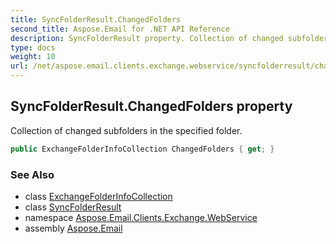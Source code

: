 ```yaml
---
title: SyncFolderResult.ChangedFolders
second_title: Aspose.Email for .NET API Reference
description: SyncFolderResult property. Collection of changed subfolders in the specified folder
type: docs
weight: 10
url: /net/aspose.email.clients.exchange.webservice/syncfolderresult/changedfolders/
---
```

## SyncFolderResult.ChangedFolders property

Collection of changed subfolders in the specified folder.

```csharp
public ExchangeFolderInfoCollection ChangedFolders { get; }
```

### See Also

* class [ExchangeFolderInfoCollection](../../../aspose.email.clients.exchange/exchangefolderinfocollection/)
* class [SyncFolderResult](../)
* namespace [Aspose.Email.Clients.Exchange.WebService](../../syncfolderresult/)
* assembly [Aspose.Email](../../../)



